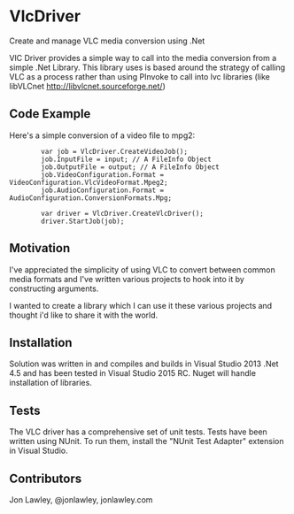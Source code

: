 # VlcDriver
Create and manage VLC media conversion using .Net

VlC Driver provides a simple way to call into the media conversion from a simple .Net Library. This library uses is based around the strategy of calling VLC as a process rather than using PInvoke to call into lvc libraries (like libVLCnet http://libvlcnet.sourceforge.net/)

## Code Example

Here's a simple conversion of a video file to mpg2:

            var job = VlcDriver.CreateVideoJob();
            job.InputFile = input; // A FileInfo Object
            job.OutputFile = output; // A FileInfo Object
            job.VideoConfiguration.Format = VideoConfiguration.VlcVideoFormat.Mpeg2;
            job.AudioConfiguration.Format = AudioConfiguration.ConversionFormats.Mpg;

            var driver = VlcDriver.CreateVlcDriver();
            driver.StartJob(job);
			
## Motivation

I've appreciated the simplicity of using VLC to convert between common media formats and I've written various projects to hook into it by constructing arguments.

I wanted to create a library which I can use it these various projects and thought i'd like to share it with the world.

## Installation

Solution was written in and compiles and builds in Visual Studio 2013 .Net 4.5 and has been tested in Visual Studio 2015 RC. Nuget will handle installation of libraries.

## Tests

The VLC driver has a comprehensive set of unit tests. Tests have been written using NUnit. To run them, install the "NUnit Test Adapter" extension in Visual Studio.

## Contributors

Jon Lawley, @jonlawley, jonlawley.com